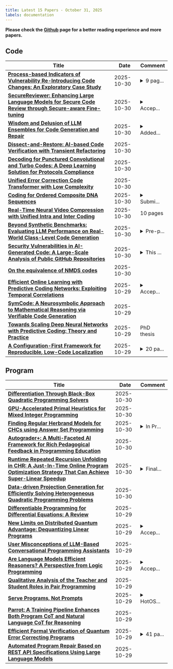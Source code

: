 ```yaml
---
title: Latest 15 Papers - October 31, 2025
labels: documentation
---
```

**Please check the [Github](https://github.com/zezhishao/MTS_Daily_ArXiv) page for a better reading experience and more papers.**

## Code
| **Title** | **Date** | **Comment** |
| --- | --- | --- |
| **[Process-based Indicators of Vulnerability Re-Introducing Code Changes: An Exploratory Case Study](http://arxiv.org/abs/2510.26676v1)** | 2025-10-30 | <details><summary>9 pag...</summary><p>9 pages, 6 figures; Samiha Shimmi and Nicholas M. Synovic contributed equally to this work (co-first authors); Mona Rahimi and George K. Thiruvathukal contributed equally to this work (co-supervisors)</p></details> |
| **[SecureReviewer: Enhancing Large Language Models for Secure Code Review through Secure-aware Fine-tuning](http://arxiv.org/abs/2510.26457v1)** | 2025-10-30 | <details><summary>Accep...</summary><p>Accepted by ICSE 2026. Code and data: https://github.com/SIMIAO515/SecureReviewer</p></details> |
| **[Wisdom and Delusion of LLM Ensembles for Code Generation and Repair](http://arxiv.org/abs/2510.21513v2)** | 2025-10-30 | <details><summary>Added...</summary><p>Added Acknowledgments section and hyphenated last names</p></details> |
| **[Dissect-and-Restore: AI-based Code Verification with Transient Refactoring](http://arxiv.org/abs/2510.25406v2)** | 2025-10-30 |  |
| **[Decoding for Punctured Convolutional and Turbo Codes: A Deep Learning Solution for Protocols Compliance](http://arxiv.org/abs/2502.15475v3)** | 2025-10-30 |  |
| **[Unified Error Correction Code Transformer with Low Complexity](http://arxiv.org/abs/2410.03364v4)** | 2025-10-30 |  |
| **[Coding for Ordered Composite DNA Sequences](http://arxiv.org/abs/2509.26119v3)** | 2025-10-30 | <details><summary>Submi...</summary><p>Submitted to IEEE Transactions on Information Theory</p></details> |
| **[Real-Time Neural Video Compression with Unified Intra and Inter Coding](http://arxiv.org/abs/2510.14431v3)** | 2025-10-30 | 10 pages |
| **[Beyond Synthetic Benchmarks: Evaluating LLM Performance on Real-World Class-Level Code Generation](http://arxiv.org/abs/2510.26130v1)** | 2025-10-30 | <details><summary>Pre-p...</summary><p>Pre-print prepared for journal submission</p></details> |
| **[Security Vulnerabilities in AI-Generated Code: A Large-Scale Analysis of Public GitHub Repositories](http://arxiv.org/abs/2510.26103v1)** | 2025-10-30 | <details><summary>This ...</summary><p>This preprint has not undergone peer review or any post-submission improvements or corrections. The Version of Record of this contribution is published in Volume 16219 of the Lecture Notes in Computer Science series, and is available online at https://doi.org/10.1007/978-981-95-3537-8_9</p></details> |
| **[On the equivalence of NMDS codes](http://arxiv.org/abs/2509.25645v2)** | 2025-10-30 |  |
| **[Efficient Online Learning with Predictive Coding Networks: Exploiting Temporal Correlations](http://arxiv.org/abs/2510.25993v1)** | 2025-10-29 | <details><summary>Accep...</summary><p>Accepted at EdgeAI4R Workshop, IEEE/RSJ International Conference on Intelligent Robots and Systems (IROS) 2025</p></details> |
| **[SymCode: A Neurosymbolic Approach to Mathematical Reasoning via Verifiable Code Generation](http://arxiv.org/abs/2510.25975v1)** | 2025-10-29 |  |
| **[Towards Scaling Deep Neural Networks with Predictive Coding: Theory and Practice](http://arxiv.org/abs/2510.23323v2)** | 2025-10-29 | PhD thesis |
| **[A Configuration-First Framework for Reproducible, Low-Code Localization](http://arxiv.org/abs/2510.25692v1)** | 2025-10-29 | <details><summary>20 pa...</summary><p>20 pages, 7 figures. Preprint submitted to ACM Transactions on Software Engineering and Methodology (TOSEM), 2025</p></details> |

## Program
| **Title** | **Date** | **Comment** |
| --- | --- | --- |
| **[Differentiation Through Black-Box Quadratic Programming Solvers](http://arxiv.org/abs/2410.06324v4)** | 2025-10-30 |  |
| **[GPU-Accelerated Primal Heuristics for Mixed Integer Programming](http://arxiv.org/abs/2510.20499v2)** | 2025-10-30 |  |
| **[Finding Regular Herbrand Models for CHCs using Answer Set Programming](http://arxiv.org/abs/2510.26428v1)** | 2025-10-30 | <details><summary>In Pr...</summary><p>In Proceedings HCVS 2025, arXiv:2510.25468</p></details> |
| **[Autograder+: A Multi-Faceted AI Framework for Rich Pedagogical Feedback in Programming Education](http://arxiv.org/abs/2510.26402v1)** | 2025-10-30 |  |
| **[Runtime Repeated Recursion Unfolding in CHR: A Just-In-Time Online Program Optimization Strategy That Can Achieve Super-Linear Speedup](http://arxiv.org/abs/2307.02180v5)** | 2025-10-30 | <details><summary>Final...</summary><p>Final version as accepted for Journal Fundamenta Informaticae</p></details> |
| **[Data-driven Projection Generation for Efficiently Solving Heterogeneous Quadratic Programming Problems](http://arxiv.org/abs/2510.26061v1)** | 2025-10-30 |  |
| **[Differentiable Programming for Differential Equations: A Review](http://arxiv.org/abs/2406.09699v2)** | 2025-10-29 |  |
| **[New Limits on Distributed Quantum Advantage: Dequantizing Linear Programs](http://arxiv.org/abs/2506.07574v3)** | 2025-10-29 | <details><summary>Accep...</summary><p>Accepted to DISC 2025</p></details> |
| **[User Misconceptions of LLM-Based Conversational Programming Assistants](http://arxiv.org/abs/2510.25662v1)** | 2025-10-29 |  |
| **[Are Language Models Efficient Reasoners? A Perspective from Logic Programming](http://arxiv.org/abs/2510.25626v1)** | 2025-10-29 | <details><summary>Accep...</summary><p>Accepted to NeurIPS 2025</p></details> |
| **[Qualitative Analysis of the Teacher and Student Roles in Pair Programming](http://arxiv.org/abs/2507.10305v2)** | 2025-10-29 |  |
| **[Serve Programs, Not Prompts](http://arxiv.org/abs/2510.25412v1)** | 2025-10-29 | <details><summary>HotOS...</summary><p>HotOS 2025. Follow-up implementation work (SOSP 2025) is available at arXiv:2510.24051</p></details> |
| **[Parrot: A Training Pipeline Enhances Both Program CoT and Natural Language CoT for Reasoning](http://arxiv.org/abs/2510.25310v1)** | 2025-10-29 |  |
| **[Efficient Formal Verification of Quantum Error Correcting Programs](http://arxiv.org/abs/2504.07732v3)** | 2025-10-29 | <details><summary>41 pa...</summary><p>41 pages, 10 figures, 4 tables; v2: Extended version of the paper in PLDI 2025; Evaluated artifact at https://doi.org/10.5281/zenodo.15267327 v3: revise typos and inconsistencies</p></details> |
| **[Automated Program Repair Based on REST API Specifications Using Large Language Models](http://arxiv.org/abs/2510.25148v1)** | 2025-10-29 |  |

